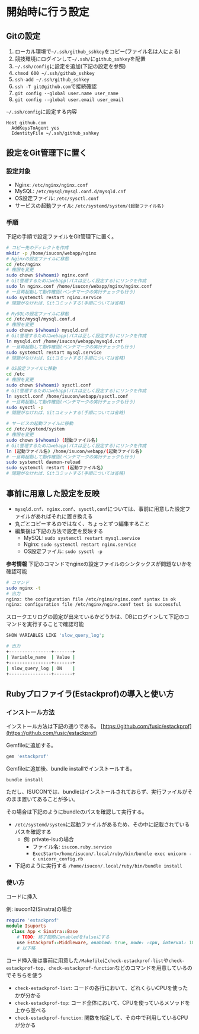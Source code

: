 # 開始時に行う設定

## Gitの設定

1. ローカル環境で`~/.ssh/github_sshkey`をコピー(ファイル名は人による)
2. 競技環境にログインして`~/.ssh/`に`github_sshkey`を配置
3. `~/.ssh/config`に設定を追加(下記の設定を参照)
4. `chmod 600 ~/.ssh/github_sshkey`
5. `ssh-add ~/.ssh/github_sshkey`
6. `ssh -T git@github.com`で接続確認
7. `git config --global user.name user_name`
8. `git config --global user.email user_email`

`~/.ssh/config`に設定する内容

```shell
Host github.com
  AddKeysToAgent yes
  IdentityFile ~/.ssh/github_sshkey
```

## 設定をGit管理下に置く

### 設定対象

- Nginx: `/etc/nginx/nginx.conf`
- MySQL: `/etc/mysql/mysql.conf.d/mysqld.cnf`
- OS設定ファイル: `/etc/sysctl.conf`
- サービスの起動ファイル: `/etc/systemd/system/(起動ファイル名)`

### 手順

下記の手順で設定ファイルをGit管理下に置く。

```bash
# コピー先のディレクトを作成
mkdir -p /home/isucon/webapp/nginx
# Nginxの設定ファイルに移動
cd /etc/nginx
# 権限を変更
sudo chown $(whoami) nginx.conf
# Git管理するためにwebapp(パスは正しく設定する)にリンクを作成
sudo ln nginx.conf /home/isucon/webapp/nginx/nginx.conf
# 一旦再起動して動作確認(ベンチマークの実行チェックも行う)
sudo systemctl restart nginx.service
# 問題がなければ、Gitコミットする(手順については省略)

# MySQLの設定ファイルに移動
cd /etc/mysql/mysql.conf.d
# 権限を変更
sudo chown $(whoami) mysqld.cnf
# Git管理するためにwebapp(パスは正しく設定する)にリンクを作成
ln mysqld.cnf /home/isucon/webapp/mysqld.cnf
# 一旦再起動して動作確認(ベンチマークの実行チェックも行う)
sudo systemctl restart mysql.service
# 問題がなければ、Gitコミットする(手順については省略)

# OS設定ファイルに移動
cd /etc
# 権限を変更
sudo chown $(whoami) sysctl.conf
# Git管理するためにwebapp(パスは正しく設定する)にリンクを作成
ln sysctl.conf /home/isucon/webapp/sysctl.conf
# 一旦再起動して動作確認(ベンチマークの実行チェックも行う)
sudo sysctl -p
# 問題がなければ、Gitコミットする(手順については省略)

# サービスの起動ファイルに移動
cd /etc/systemd/system
# 権限を変更
sudo chown $(whoami) (起動ファイル名)
# Git管理するためにwebapp(パスは正しく設定する)にリンクを作成
ln (起動ファイル名) /home/isucon/webapp/(起動ファイル名)
# 一旦再起動して動作確認(ベンチマークの実行チェックも行う)
sudo systemctl daemon-reload
sudo systemctl restart (起動ファイル名)
# 問題がなければ、Gitコミットする(手順については省略)
```

## 事前に用意した設定を反映

- `mysqld.cnf`、`nginx.conf`、`sysctl,conf`については、事前に用意した設定ファイルがあればそれに置き換える
- 丸ごとコピーするのではなく、ちょっとずつ編集すること
- 編集後は下記の方法で設定を反映する
  - MySQL: `sudo systemctl restart mysql.service`
  - Nginx: `sudo systemctl restart nginx.service`
  - OS設定ファイル: `sudo sysctl -p`

**参考情報**
下記のコマンドでnginxの設定ファイルのシンタックスが問題ないかを確認可能

```bash
# コマンド
sudo nginx -t
# 出力
nginx: the configuration file /etc/nginx/nginx.conf syntax is ok
nginx: configuration file /etc/nginx/nginx.conf test is successful
```

スロークエリログの設定が出来ているかどうかは、DBにログインして下記のコマンドを実行することで確認可能

```bash
SHOW VARIABLES LIKE 'slow_query_log';

# 出力
+----------------+-------+
| Variable_name  | Value |
+----------------+-------+
| slow_query_log | ON    |
+----------------+-------+
```

## Rubyプロファイラ(Estackprof)の導入と使い方

### インストール方法

インストール方法は下記の通りである。
[https://github.com/fusic/estackprof](https://github.com/fusic/estackprof)

Gemfileに追加する。

```ruby
gem 'estackprof'
```

Gemfileに追加後、bundle installでインストールする。

```shell
bundle install
```

ただし、ISUCONでは、bundleはインストールされておらず、実行ファイルがそのまま置いてあることが多い。

その場合は下記のようにbundleのパスを確認して実行する。

- `/etc/systemd/system`に起動ファイルがあるため、その中に記載されているパスを確認する
  - 例: private-isuの場合
    - ファイル名: `isucon.ruby.service`
    - `ExecStart=/home/isucon/.local/ruby/bin/bundle exec unicorn -c unicorn_config.rb`
- 下記のように実行する
  `/home/isucon/.local/ruby/bin/bundle install`

### 使い方

コードに挿入

例: isucon12(Sinatra)の場合

```ruby
require 'estackprof'
module Isuports
  class App < Sinatra::Base
    # TODO: 終了間際にenabledをfalseにする
    use Estackprof::Middleware, enabled: true, mode: :cpu, interval: 1000, save_every: 30, raw: true
    # 以下略
```

コード挿入後は事前に用意した`/Makefile`に`check-estackprof-list`や`check-estackprof-top`、`check-estackprof-function`などのコマンドを用意しているのでそちらを使う

- `check-estackprof-list`: コードの各行において、どれくらいCPUを使ったかが分かる
- `check-estackprof-top`: コード全体において、CPUを使っているメソッドを上から並べる
- `check-estackprof-function`: 関数を指定して、その中で利用しているCPUが分かる

